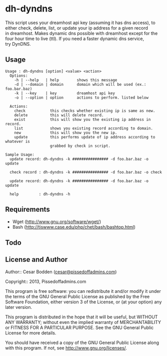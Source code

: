 dh-dyndns
====

This script uses your dreamhost api key (assuming it has dns access), to
<br>either check, delete, list, or update your ip address for a given record
<br>in dreamhost. Makes dynamic dns possible with dreamhost except for the
<br>four hour time to live (ttl). If you need a faster dynamic dns service,
<br>try DynDNS.


Usage
----

<pre><code>Usage : dh-dyndns [option] &lt;value&gt; &lt;action&gt;
  Options:
    -h | --help   | help        shows this message
    -d | --domain | domain      domain which will be used (ex.: foo.bar.baz)
    -k | --key    | key         dreamhost api key
    -o | --option | option      actions to perform. listed below

  Actions:
    check           this checks whether existing ip is same as new.
    delete          this will delete record.
    exist           this will show you the existing ip address in record.
    list            shows you existing record according to domain.
    new             this will show you the new ip.
    update          this performs update of ip address according to whatever is
                    grabbed by check in script.

Sample Usage:
  update record: dh-dyndns -k ################ -d foo.bar.baz -o update

  check record : dh-dyndns -k ################ -d foo.bar.baz -o check

  update record: dh-dyndns -k ################ -d foo.bar.baz -o update

  help         : dh-dyndns -h</code></pre>

Requirements
----

- Wget (http://www.gnu.org/software/wget/)
- Bash (http://tiswww.case.edu/php/chet/bash/bashtop.html)

Todo
----


License and Author
----

Author:: Cesar Bodden (cesar@pissedoffadmins.com)

Copyright:: 2013, Pissedoffadmins.com

This program is free software: you can redistribute it and/or modify
it under the terms of the GNU General Public License as published by
the Free Software Foundation, either version 3 of the License, or
(at your option) any later version.

This program is distributed in the hope that it will be useful,
but WITHOUT ANY WARRANTY; without even the implied warranty of
MERCHANTABILITY or FITNESS FOR A PARTICULAR PURPOSE.  See the
GNU General Public License for more details.

You should have received a copy of the GNU General Public License
along with this program.  If not, see <http://www.gnu.org/licenses/>.
